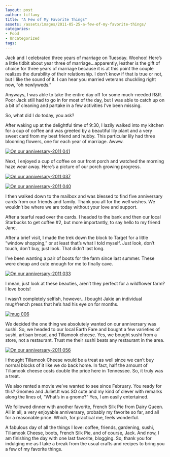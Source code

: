 ```yaml
---
layout: post
author: tiffany
title: "A Few of My Favorite Things"
assets: /assets/images/2011-05-25-a-few-of-my-favorite-things/
categories: 
- Food
- Uncategorized
tags: 
---
```


Jack and I celebrated three years of marriage on Tuesday. Woohoo! Here’s a little tidbit about year three of marriage…apparently, leather is the gift of choice for three years of marriage because it is at this point the couple realizes the durability of their relationship. I don’t know if that is true or not, but I like the sound of it. I can hear you married veterans chuckling right now, “oh newlyweds.”

Anyways, I was able to take the entire day off for some much-needed R&R. Poor Jack still had to go in for most of the day, but I was able to catch up on a bit of cleaning and partake in a few activities I’ve been missing.

So, what did I do today, you ask?

After waking up at the delightful time of 9:30, I lazily walked into my kitchen for a cup of coffee and was greeted by a beautiful lily plant and a very sweet card from my best friend and hubby. This particular lily had three blooming flowers, one for each year of marriage. Awww.

[![](jekyll_uploads/2011/05/On-our-anniversary-2011-041-325x433.jpg "On our anniversary-2011 041")](http://www.sweetpeonies.com/2011/05/a-few-of-my-favorite-things/on-our-anniversary-2011-041/)

Next, I enjoyed a cup of coffee on our front porch and watched the morning haze wear away. Here’s a picture of our porch growing progress.

[![](jekyll_uploads/2011/05/On-our-anniversary-2011-037-575x431.jpg "On our anniversary-2011 037")](http://www.sweetpeonies.com/2011/05/a-few-of-my-favorite-things/on-our-anniversary-2011-037/)

[![](jekyll_uploads/2011/05/On-our-anniversary-2011-040-575x431.jpg "On our anniversary-2011 040")](http://www.sweetpeonies.com/2011/05/a-few-of-my-favorite-things/on-our-anniversary-2011-040/)

I then walked down to the mailbox and was blessed to find five anniversary cards from our friends and family. Thank you all for the well wishes. We wouldn’t be where we are today without your love and support.

After a tearful read over the cards. I headed to the bank and then our local Starbucks to get coffee #2, but more importantly, to say hello to my friend Jane.

After a brief visit, I made the trek down the block to Target for a little “window shopping,” or at least that’s what I told myself. Just look, don’t touch, don’t buy, just look. That didn’t last long.

I’ve been wanting a pair of boots for the farm since last summer. These were cheap and cute enough for me to finally cave.

[![](jekyll_uploads/2011/05/On-our-anniversary-2011-033-575x431.jpg "On our anniversary-2011 033")](http://www.sweetpeonies.com/2011/05/a-few-of-my-favorite-things/on-our-anniversary-2011-033/)

I mean, just look at these beauties, aren’t they perfect for a wildflower farm? I love boots!

I wasn’t completely selfish, however…I bought Jakie an individual mug/french press that he’s had his eye on for months.

[![](jekyll_uploads/2011/05/mug-006-325x454.jpg "mug 006")](http://www.sweetpeonies.com/2011/05/a-few-of-my-favorite-things/mug-006/)

We decided the one thing we absolutely wanted on our anniversary was sushi. So, we headed to our local Earth Fare and bought a few varieties of sushi, artisan bread, and Tillamook cheese. Yes, we bought sushi from a store, not a restaurant. Trust me their sushi beats any restaurant in the area.

[![](jekyll_uploads/2011/05/On-our-anniversary-2011-056-575x431.jpg "On our anniversary-2011 056")](http://www.sweetpeonies.com/2011/05/a-few-of-my-favorite-things/on-our-anniversary-2011-056/)

I thought Tillamook Cheese would be a treat as well since we can’t buy normal blocks of it like we do back home. In fact, half the amount of Tillamook cheese costs double the price here in Tennessee. So, it truly was a treat.

We also rented a movie we’ve wanted to see since February. You ready for this? Gnomeo and Juliet.It was SO cute and my kind of clever with remarks along the lines of, “What’s in a gnome?” Yes, I am easily entertained.

We followed dinner with another favorite, French Silk Pie from Dairy Queen.  
All in all, a very enjoyable anniversary, probably my favorite so far, and all for a reasonable price. Which, for practical me, feels wonderful.

A fabulous day of all the things I love: coffee, friends, gardening, sushi, Tillamook Cheese, boots, French Silk Pie, and of course, Jack. And now, I am finishing the day with one last favorite, blogging. So, thank you for indulging me as I take a break from the usual crafts and recipes to bring you a few of my favorite things.